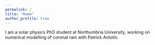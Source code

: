 ```yaml
---
permalink: /
title: "Home"
author_profile: true
---
```


I am a solar physics PhD student at Northumbria University, working on numerical modelling of coronal rain with Patrick Antolin.


